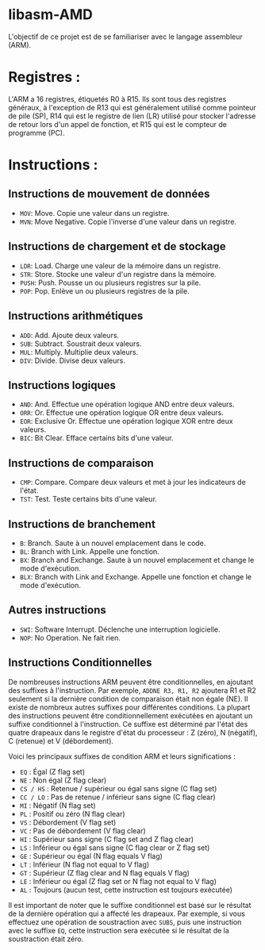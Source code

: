 # libasm-AMD
L'objectif de ce projet est de se familiariser avec le langage assembleur (ARM).

# Registres :
L'ARM a 16 registres, étiquetés R0 à R15.
Ils sont tous des registres généraux, à l'exception de R13 qui est généralement utilisé comme pointeur de pile (SP), R14 qui est le registre de lien (LR) utilisé pour stocker l'adresse de retour lors d'un appel de fonction, et R15 qui est le compteur de programme (PC).

# Instructions :

## Instructions de mouvement de données

- `MOV`: Move. Copie une valeur dans un registre.
- `MVN`: Move Negative. Copie l'inverse d'une valeur dans un registre.

## Instructions de chargement et de stockage

- `LDR`: Load. Charge une valeur de la mémoire dans un registre.
- `STR`: Store. Stocke une valeur d'un registre dans la mémoire.
- `PUSH`: Push. Pousse un ou plusieurs registres sur la pile.
- `POP`: Pop. Enlève un ou plusieurs registres de la pile.

## Instructions arithmétiques

- `ADD`: Add. Ajoute deux valeurs.
- `SUB`: Subtract. Soustrait deux valeurs.
- `MUL`: Multiply. Multiplie deux valeurs.
- `DIV`: Divide. Divise deux valeurs.

## Instructions logiques

- `AND`: And. Effectue une opération logique AND entre deux valeurs.
- `ORR`: Or. Effectue une opération logique OR entre deux valeurs.
- `EOR`: Exclusive Or. Effectue une opération logique XOR entre deux valeurs.
- `BIC`: Bit Clear. Efface certains bits d'une valeur.

## Instructions de comparaison

- `CMP`: Compare. Compare deux valeurs et met à jour les indicateurs de l'état.
- `TST`: Test. Teste certains bits d'une valeur.

## Instructions de branchement

- `B`: Branch. Saute à un nouvel emplacement dans le code.
- `BL`: Branch with Link. Appelle une fonction.
- `BX`: Branch and Exchange. Saute à un nouvel emplacement et change le mode d'exécution.
- `BLX`: Branch with Link and Exchange. Appelle une fonction et change le mode d'exécution.

## Autres instructions

- `SWI`: Software Interrupt. Déclenche une interruption logicielle.
- `NOP`: No Operation. Ne fait rien.

## Instructions Conditionnelles
De nombreuses instructions ARM peuvent être conditionnelles, en ajoutant des suffixes à l'instruction. Par exemple, `ADDNE R3, R1, R2` ajoutera R1 et R2 seulement si la dernière condition de comparaison était non égale (NE).
Il existe de nombreux autres suffixes pour différentes conditions.
La plupart des instructions peuvent être conditionnellement exécutées en ajoutant un suffixe conditionnel à l'instruction.
Ce suffixe est déterminé par l'état des quatre drapeaux dans le registre d'état du processeur : Z (zéro), N (négatif), C (retenue) et V (débordement).

Voici les principaux suffixes de condition ARM et leurs significations :

- `EQ` : Égal (Z flag set)
- `NE` : Non égal (Z flag clear)
- `CS / HS` : Retenue / supérieur ou égal sans signe (C flag set)
- `CC / LO` : Pas de retenue / inférieur sans signe (C flag clear)
- `MI` : Négatif (N flag set)
- `PL` : Positif ou zéro (N flag clear)
- `VS` : Débordement (V flag set)
- `VC` : Pas de débordement (V flag clear)
- `HI` : Supérieur sans signe (C flag set and Z flag clear)
- `LS` : Inférieur ou égal sans signe (C flag clear or Z flag set)
- `GE` : Supérieur ou égal (N flag equals V flag)
- `LT` : Inférieur (N flag not equal to V flag)
- `GT` : Supérieur (Z flag clear and N flag equals V flag)
- `LE` : Inférieur ou égal (Z flag set or N flag not equal to V flag)
- `AL` : Toujours (aucun test, cette instruction est toujours exécutée)

Il est important de noter que le suffixe conditionnel est basé sur le résultat de la dernière opération qui a affecté les drapeaux. Par exemple, si vous effectuez une opération de soustraction avec `SUBS`, puis une instruction avec le suffixe `EQ`, cette instruction sera exécutée si le résultat de la soustraction était zéro.
